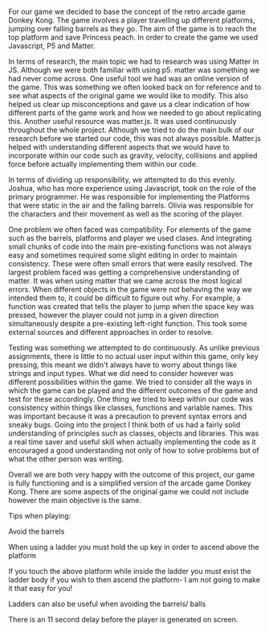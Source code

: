 For our game we decided to base the concept of the retro arcade game Donkey Kong. The game involves a player travelling up different platforms, jumping over falling barrels as they go. The aim of the game is to reach the top platform and save Princess peach. In order to create the game we used Javascript, P5 and Matter.
 
In terms of research, the main topic we had to research was using Matter in JS. Although we were both familiar with using p5. matter was something we had never come across. One useful tool we had was an online version of the game. This was something we often looked back on for reference and to see what aspects of the original game we would like to modify. This also helped us clear up misconceptions and gave us a clear indication of how different parts of the game work and how we needed to go about replicating this. Another useful resource was matter.js. It was used continuously throughout the whole project. Although we tried to do the main bulk of our research before we started our code, this was not always possible. Matter.js helped with understanding different aspects that we would have to incorporate within our code such as gravity, velocity, collisions and applied force before actually implementing them within our code.
 
In terms of dividing up responsibility, we attempted to do this evenly. Joshua, who has more experience using Javascript, took on the role of the primary programmer. He was responsible for implementing the Platforms that were static in the air and the falling barrels. Olivia was responsible for the characters and their movement as well as the scoring of the player.
 
One problem we often faced was compatibility. For elements of the game such as the barrels, platforms and player we used clases. And integrating small chunks of code into the main pre-existing functions was not always easy and sometimes required some slight editing in order to maintain consistency. These were often small errors that were easily resolved. The largest problem faced was getting a comprehensive understanding of matter. It was when using matter that we came across the most logical errors. When different objects in the game were not behaving the way we intended them to, it could be difficult to figure out why. For example, a function was created that tells the player to jump when the space key was pressed, however the player could not jump in a given direction simultaneously despite a pre-existing left-right function. This took some external sources and different approaches in order to resolve.
 
 
Testing was something we attempted to do continuously. As unlike previous assignments, there is little to no actual user input within this game, only key pressing, this meant we didn't always have to worry about things like strings and input types. What we did need to consider however was different possibilities within the game. We tried to consider all the ways in which the game can be played and the different outcomes of the game and test for these accordingly. One thing we tried to keep within our code was consistency within things like classes, functions and variable names. This was important because it was a precaution to prevent syntax errors and sneaky bugs. Going into the project I think both of us had a fairly solid understanding of principles such as classes, objects and libraries. This was a real time saver and useful skill when actually implementing the code as it encouraged a good understanding not only of how to solve problems but of what the other person was writing.
 
Overall we are both very happy with the outcome of this project, our game is fully functioning and is a simplified version of the arcade game Donkey Kong. There are some aspects of the original game we could not include however the main objective is the same.
 
 
Tips when playing: 
 
Avoid the barrels
 
When using a ladder you must hold the up key in order to ascend above the platform
 
If you touch the above platform while inside the ladder you must exist the ladder body if you wish to then ascend the platform- I am not going to make it that easy for you!
 
Ladders can also be useful when avoiding the barrels/ balls
 
There is an 11 second delay before the player is generated on screen.

